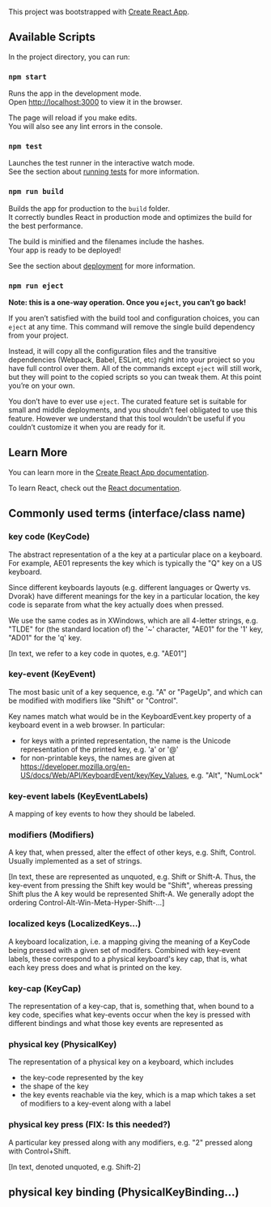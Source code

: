 This project was bootstrapped with [Create React App](https://github.com/facebook/create-react-app).

## Available Scripts

In the project directory, you can run:

### `npm start`

Runs the app in the development mode.<br>
Open [http://localhost:3000](http://localhost:3000) to view it in the browser.

The page will reload if you make edits.<br>
You will also see any lint errors in the console.

### `npm test`

Launches the test runner in the interactive watch mode.<br>
See the section about [running tests](https://facebook.github.io/create-react-app/docs/running-tests) for more information.

### `npm run build`

Builds the app for production to the `build` folder.<br>
It correctly bundles React in production mode and optimizes the build for the best performance.

The build is minified and the filenames include the hashes.<br>
Your app is ready to be deployed!

See the section about [deployment](https://facebook.github.io/create-react-app/docs/deployment) for more information.

### `npm run eject`

**Note: this is a one-way operation. Once you `eject`, you can’t go back!**

If you aren’t satisfied with the build tool and configuration choices, you can `eject` at any time. This command will remove the single build dependency from your project.

Instead, it will copy all the configuration files and the transitive dependencies (Webpack, Babel, ESLint, etc) right into your project so you have full control over them. All of the commands except `eject` will still work, but they will point to the copied scripts so you can tweak them. At this point you’re on your own.

You don’t have to ever use `eject`. The curated feature set is suitable for small and middle deployments, and you shouldn’t feel obligated to use this feature. However we understand that this tool wouldn’t be useful if you couldn’t customize it when you are ready for it.

## Learn More

You can learn more in the [Create React App documentation](https://facebook.github.io/create-react-app/docs/getting-started).

To learn React, check out the [React documentation](https://reactjs.org/).

## Commonly used terms (interface/class name)

### key code (KeyCode)

The abstract representation of a the key at a particular place on a keyboard. For example, AE01 represents the key which is typically the "Q" key on a US keyboard.

Since different keyboards layouts (e.g. different languages or Qwerty vs. Dvorak) have different meanings for the key in a particular location, the key code is separate from what the key actually does when pressed.

We use the same codes as in XWindows, which are all 4-letter strings, e.g. "TLDE" for (the standard location of) the '~' character, "AE01" for the '1' key, "AD01" for the 'q' key.

[In text, we refer to a key code in quotes, e.g. "AE01"]

### key-event (KeyEvent)

The most basic unit of a key sequence, e.g. "A" or "PageUp", and which can be modified with modifiers like "Shift" or "Control".

Key names match what would be in the KeyboardEvent.key property of a keyboard event in a web browser. In particular:
- for keys with a printed representation, the name is the Unicode representation of the printed key, e.g. 'a' or '@'
- for non-printable keys, the names are given at https://developer.mozilla.org/en-US/docs/Web/API/KeyboardEvent/key/Key_Values, e.g. "Alt", "NumLock"

### key-event labels (KeyEventLabels)

A mapping of key events to how they should be labeled.

### modifiers (Modifiers)

A key that, when pressed, alter the effect of other keys, e.g. Shift, Control. Usually implemented as a set of strings.

[In text, these are represented as unquoted, e.g. Shift or Shift-A. Thus, the key-event from pressing the Shift key would be "Shift", whereas pressing Shift plus the A key would be represented Shift-A. We generally adopt the ordering Control-Alt-Win-Meta-Hyper-Shift-...]

### localized keys (LocalizedKeys...)

A keyboard localization, i.e. a mapping giving the meaning of a KeyCode being pressed with a given set of modifers. Combined with key-event labels, these correspond to a physical keyboard's key cap, that is, what each key press does and what is printed on the key.

### key-cap (KeyCap)

The representation of a key-cap, that is, something that, when bound to a key code, specifies what key-events occur when the key is pressed with different bindings and what those key events are represented as

### physical key (PhysicalKey)

The representation of a physical key on a keyboard, which includes
- the key-code represented by the key
- the shape of the key
- the key events reachable via the key, which is a map which takes a set of modifiers to a key-event along with a label

### physical key press (FIX: Is this needed?)

A particular key pressed along with any modifiers, e.g. "2" pressed along with Control+Shift.

[In text, denoted unquoted, e.g. Shift-2]

## physical key binding (PhysicalKeyBinding...)

